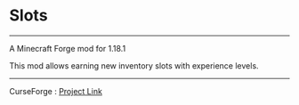 # Slots

---

A Minecraft Forge mod for 1.18.1

This mod allows earning new inventory slots with experience levels.

---

CurseForge : [Project Link](https://www.curseforge.com/minecraft/mc-mods/slots)
